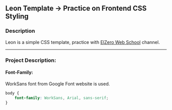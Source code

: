 ## Leon Template -> Practice on Frontend CSS Styling
### Description
Leon is a simple CSS template, practice with [ElZero Web School](https://elzero.org/tracks/front-end/) channel.

---
### Project Description:
#### Font-Family: 
WorkSans font from Google Font website is used.
```css
body {
    font-family: WorkSans, Arial, sans-serif;
}
```
